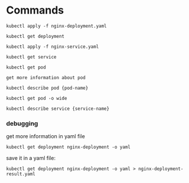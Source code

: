 # Commands
```
kubectl apply -f nginx-deployment.yaml
```
```
kubectl get deployment
```
```
kubectl apply -f nginx-service.yaml
```
```
kubectl get service
```
```
kubectl get pod
```
```
get more information about pod
```
```
kubectl describe pod {pod-name}
```
```
kubectl get pod -o wide
```
```
kubectl describe service {service-name}
```

### debugging
get more information in yaml file
```
kubectl get deployment nginx-deployment -o yaml
```
save it in a yaml file:
```
kubectl get deployment nginx-deployment -o yaml > nginx-deployment-result.yaml
```
